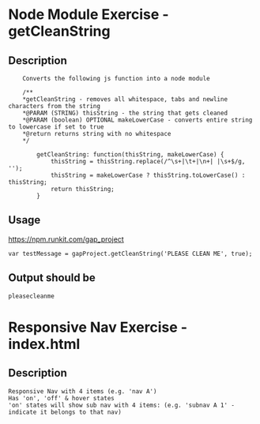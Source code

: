 
# Node Module Exercise - getCleanString

## Description
        Converts the following js function into a node module
       
        /**
        *getCleanString - removes all whitespace, tabs and newline characters from the string
        *@PARAM (STRING) thisString - the string that gets cleaned
        *@PARAM (boolean) OPTIONAL makeLowerCase - converts entire string to lowercase if set to true
        *@return returns string with no whitespace
        */

            getCleanString: function(thisString, makeLowerCase) {
                thisString = thisString.replace(/^\s+|\t+|\n+| |\s+$/g, '');
                thisString = makeLowerCase ? thisString.toLowerCase() : thisString;
                return thisString;
            }

  


## Usage

   https://npm.runkit.com/gap_project

    var testMessage = gapProject.getCleanString('PLEASE CLEAN ME', true);

  
## Output should be 

    pleasecleanme



##


# Responsive Nav Exercise - index.html
    
## Description
    Responsive Nav with 4 items (e.g. 'nav A')
    Has 'on', 'off' & hover states
    'on' states will show sub nav with 4 items: (e.g. 'subnav A 1' - indicate it belongs to that nav) 
